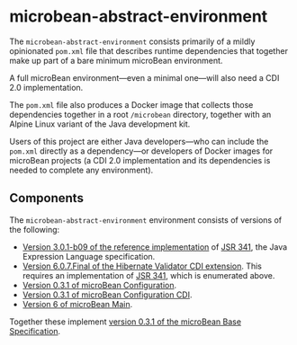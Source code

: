 # microbean-abstract-environment

The `microbean-abstract-environment` consists primarily of a mildly
opinionated `pom.xml` file that describes runtime dependencies that
together make up part of a bare minimum microBean environment.

A full microBean environment&mdash;even a minimal one&mdash;will also
need a CDI 2.0 implementation.

The `pom.xml` file also produces a Docker image that collects those
dependencies together in a root `/microbean` directory, together with
an Alpine Linux variant of the Java development kit.

Users of this project are either Java developers&mdash;who can include
the `pom.xml` directly as a dependency&mdash;or developers of Docker
images for microBean projects (a CDI 2.0 implementation and its
dependencies is needed to complete any environment).

## Components

The `microbean-abstract-environment` environment consists of versions
of the following:

* [Version 3.0.1-b09 of the reference implementation][uel-ri] of [JSR
  341][jsr-341], the Java Expression Language specification.
* [Version 6.0.7.Final of the Hibernate Validator CDI
  extension][hibernate-validator-cdi].  This requires an
  implementation of [JSR 341][jsr-341], which is enumerated above.
* [Version 0.3.1 of microBean Configuration][microbean-configuration].
* [Version 0.3.1 of microBean Configuration
  CDI][microbean-configuration-cdi].
* [Version 6 of microBean Main][microbean-main].
  
Together these implement [version 0.3.1 of the microBean Base
Specification][microbean-base-specification].
  
[uel-ri]: https://javaee.github.io/uel-ri/
[jsr-341]: https://jcp.org/en/jsr/detail?id=341
[hibernate-validator-cdi]: https://docs.jboss.org/hibernate/validator/6.0/reference/en-US/html_single/#section-getting-started-cdi
[microbean-configuration]: https://microbean.github.io/microbean-configuration/
[microbean-configuration-cdi]: https://microbean.github.io/microbean-configuration-cdi/
[microbean-main]: https://ljnelson.github.io/microbean-main/
[microbean-base-specification]: https://microbean.github.io/microbean-base-specification/
